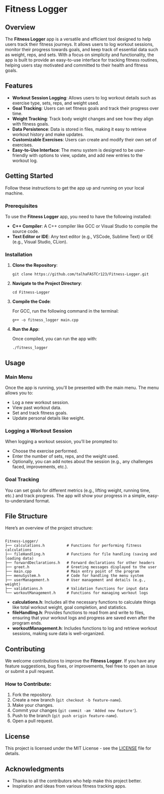 <!DOCTYPE html>
<html lang="en">
<head>
    <meta charset="UTF-8">
    <meta name="viewport" content="width=device-width, initial-scale=1.0">
</head>
<body>

<h1>Fitness Logger</h1>

<h2>Overview</h2>
<p>The <strong>Fitness Logger</strong> app is a versatile and efficient tool designed to help users track their fitness journeys. It allows users to log workout sessions, monitor their progress towards goals, and keep track of essential data such as weight, reps, and sets. With a focus on simplicity and functionality, the app is built to provide an easy-to-use interface for tracking fitness routines, helping users stay motivated and committed to their health and fitness goals.</p>

<h2>Features</h2>
<ul>
    <li><strong>Workout Session Logging</strong>: Allows users to log workout details such as exercise type, sets, reps, and weight used.</li>
    <li><strong>Goal Tracking</strong>: Users can set fitness goals and track their progress over time.</li>
    <li><strong>Weight Tracking</strong>: Track body weight changes and see how they align with fitness goals.</li>
    <li><strong>Data Persistence</strong>: Data is stored in files, making it easy to retrieve workout history and make updates.</li>
    <li><strong>Customizable Exercises</strong>: Users can create and modify their own set of exercises.</li>
    <li><strong>Easy-to-Use Interface</strong>: The menu system is designed to be user-friendly with options to view, update, and add new entries to the workout log.</li>
</ul>

<h2>Getting Started</h2>
<p>Follow these instructions to get the app up and running on your local machine.</p>

<h3>Prerequisites</h3>
<p>To use the <strong>Fitness Logger</strong> app, you need to have the following installed:</p>
<ul>
    <li><strong>C++ Compiler</strong>: A C++ compiler like GCC or Visual Studio to compile the source code.</li>
    <li><strong>Text Editor or IDE</strong>: Any text editor (e.g., VSCode, Sublime Text) or IDE (e.g., Visual Studio, CLion).</li>
</ul>

<h3>Installation</h3>
<ol>
    <li><strong>Clone the Repository</strong>:
        <pre><code>git clone https://github.com/talhaFASTCr123/Fitness-Logger.git</code></pre>
    </li>
    <li><strong>Navigate to the Project Directory</strong>:
        <pre><code>cd Fitness-Logger</code></pre>
    </li>
    <li><strong>Compile the Code</strong>:
        <p>For GCC, run the following command in the terminal:</p>
        <pre><code>g++ -o fitness_logger main.cpp</code></pre>
    </li>
    <li><strong>Run the App</strong>:
        <p>Once compiled, you can run the app with:</p>
        <pre><code>./fitness_logger</code></pre>
    </li>
</ol>

<h2>Usage</h2>

<h3>Main Menu</h3>
<p>Once the app is running, you'll be presented with the main menu. The menu allows you to:</p>
<ul>
    <li>Log a new workout session.</li>
    <li>View past workout data.</li>
    <li>Set and track fitness goals.</li>
    <li>Update personal details like weight.</li>
</ul>

<h3>Logging a Workout Session</h3>
<p>When logging a workout session, you’ll be prompted to:</p>
<ul>
    <li>Choose the exercise performed.</li>
    <li>Enter the number of sets, reps, and the weight used.</li>
    <li>Optionally, you can add notes about the session (e.g., any challenges faced, improvements, etc.).</li>
</ul>

<h3>Goal Tracking</h3>
<p>You can set goals for different metrics (e.g., lifting weight, running time, etc.) and track progress. The app will show your progress in a simple, easy-to-understand format.</p>

<h2>File Structure</h2>
<p>Here’s an overview of the project structure:</p>
<pre><code>
Fitness-Logger/
├── calculations.h          # Functions for performing fitness calculations
├── fileHandling.h          # Functions for file handling (saving and loading data)
├── forwardDeclarations.h   # Forward declarations for other headers
├── greet.h                 # Greeting messages displayed to the user
├── main.cpp                # Main entry point of the program
├── menuSystem.h            # Code for handling the menu system
├── userManagement.h        # User management and details (e.g., weight)
├── validations.h           # Validation functions for input data
└── workoutManagement.h     # Functions for managing workout logs
</code></pre>

<ul>
    <li><strong>calculations.h</strong>: Includes all the necessary functions to calculate things like total workout weight, goal completion, and statistics.</li>
    <li><strong>fileHandling.h</strong>: Provides functions to read from and write to files, ensuring that your workout logs and progress are saved even after the program ends.</li>
    <li><strong>workoutManagement.h</strong>: Includes functions to log and retrieve workout sessions, making sure data is well-organized.</li>
</ul>

<h2>Contributing</h2>
<p>We welcome contributions to improve the <strong>Fitness Logger</strong>. If you have any feature suggestions, bug fixes, or improvements, feel free to open an issue or submit a pull request.</p>

<h3>How to Contribute:</h3>
<ol>
    <li>Fork the repository.</li>
    <li>Create a new branch (<code>git checkout -b feature-name</code>).</li>
    <li>Make your changes.</li>
    <li>Commit your changes (<code>git commit -am 'Added new feature'</code>).</li>
    <li>Push to the branch (<code>git push origin feature-name</code>).</li>
    <li>Open a pull request.</li>
</ol>

<h2>License</h2>
<p>This project is licensed under the MIT License - see the <a href="LICENSE">LICENSE</a> file for details.</p>

<h2>Acknowledgments</h2>
<ul>
    <li>Thanks to all the contributors who help make this project better.</li>
    <li>Inspiration and ideas from various fitness tracking apps.</li>
</ul>

</body>
</html>
